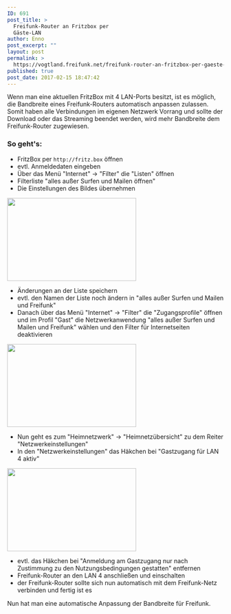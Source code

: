 ```yaml
---
ID: 691
post_title: >
  Freifunk-Router an Fritzbox per
  Gäste-LAN
author: Enno
post_excerpt: ""
layout: post
permalink: >
  https://vogtland.freifunk.net/freifunk-router-an-fritzbox-per-gaeste-lan/
published: true
post_date: 2017-02-15 18:47:42
---
```

Wenn man eine aktuellen FritzBox mit 4 LAN-Ports besitzt, ist es möglich, die Bandbreite eines Freifunk-Routers automatisch anpassen zulassen. Somit haben alle Verbindungen im eigenen Netzwerk Vorrang und sollte der Download oder das Streaming beendet werden, wird mehr Bandbreite dem Freifunk-Router zugewiesen.
<!--more-->

<h3>So geht's:</h3>

<ul>
<li>FritzBox per <code>http://fritz.box</code> öffnen</li>
<li>evtl. Anmeldedaten eingeben</li>
<li>Über das Menü "Internet" -&gt; "Filter" die "Listen" öffnen</li>
<li>Filterliste "alles außer Surfen und Mailen öffnen"</li>
<li>Die Einstellungen des Bildes übernehmen</li>
</ul>

<a href="https://vogtland.freifunk.net/wordpress/wp-content/uploads/2017/09/Fritz-01.png"><img src="https://vogtland.freifunk.net/wordpress/wp-content/uploads/2017/09/Fritz-01-300x193.png" alt="" width="300" height="193" class="aligncenter size-medium wp-image-912" /></a>

<ul>
<li>Änderungen an der Liste speichern</li>
<li>evtl. den Namen der Liste noch ändern in "alles außer Surfen und Mailen und Freifunk"</li>
<li>Danach über das Menü "Internet" -&gt; "Filter" die "Zugangsprofile" öffnen und im Profil "Gast" die Netzwerkanwendung "alles außer Surfen und Mailen und Freifunk" wählen und den Filter für Internetseiten deaktivieren</li>
</ul>

<a href="https://vogtland.freifunk.net/wordpress/wp-content/uploads/2017/09/Fritz-02.png"><img src="https://vogtland.freifunk.net/wordpress/wp-content/uploads/2017/09/Fritz-02-300x193.png" alt="" width="300" height="193" class="aligncenter size-medium wp-image-913" /></a>

<ul>
<li>Nun geht es zum "Heimnetzwerk" -&gt; "Heimnetzübersicht" zu dem Reiter "Netzwerkeinstellungen"</li>
<li>In den "Netzwerkeinstellungen" das Häkchen bei "Gastzugang für LAN 4 aktiv"</li>
</ul>

<a href="https://vogtland.freifunk.net/wordpress/wp-content/uploads/2017/09/Fritz-04.png"><img src="https://vogtland.freifunk.net/wordpress/wp-content/uploads/2017/09/Fritz-04-300x193.png" alt="" width="300" height="193" class="aligncenter size-medium wp-image-916" /></a>

<ul>
<li>evtl. das Häkchen bei "Anmeldung am Gastzugang nur nach Zustimmung zu den Nutzungsbedingungen gestatten" entfernen</li>
<li>Freifunk-Router an den LAN 4 anschließen und einschalten</li>
<li><span class="s2">der Freifunk-Router sollte sich nun automatisch mit dem Freifunk-Netz verbinden und fertig ist es</li>
</ul>

Nun hat man eine automatische Anpassung der Bandbreite für Freifunk.